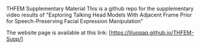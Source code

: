 THFEM Supplementary Material
This is a github repo for the supplementary video results of "Exploring Talking Head Models With Adjacent Frame Prior for Speech-Preserving Facial Expression Manipulation"

The website page is available at this link: [https://liluoqaq.github.io/THFEM-Supp/]
